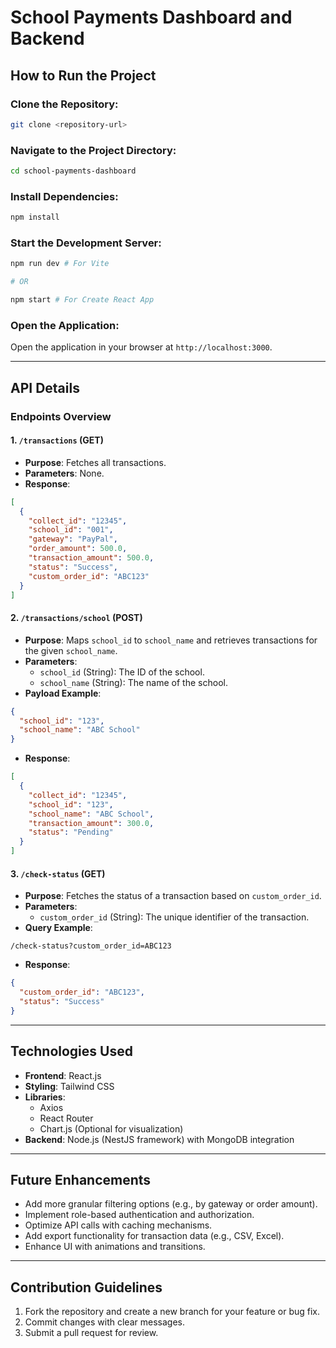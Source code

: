 # School Payments Dashboard and Backend

## How to Run the Project

### Clone the Repository:

```bash
git clone <repository-url>
```

### Navigate to the Project Directory:

```bash
cd school-payments-dashboard
```

### Install Dependencies:

```bash
npm install
```

### Start the Development Server:

```bash
npm run dev # For Vite

# OR

npm start # For Create React App
```

### Open the Application:

Open the application in your browser at `http://localhost:3000`.

---

## API Details

### Endpoints Overview

#### 1. `/transactions` (GET)

- **Purpose**: Fetches all transactions.
- **Parameters**: None.
- **Response**:

```json
[
  {
    "collect_id": "12345",
    "school_id": "001",
    "gateway": "PayPal",
    "order_amount": 500.0,
    "transaction_amount": 500.0,
    "status": "Success",
    "custom_order_id": "ABC123"
  }
]
```

#### 2. `/transactions/school` (POST)

- **Purpose**: Maps `school_id` to `school_name` and retrieves transactions for the given `school_name`.
- **Parameters**:
  - `school_id` (String): The ID of the school.
  - `school_name` (String): The name of the school.
- **Payload Example**:

```json
{
  "school_id": "123",
  "school_name": "ABC School"
}
```

- **Response**:

```json
[
  {
    "collect_id": "12345",
    "school_id": "123",
    "school_name": "ABC School",
    "transaction_amount": 300.0,
    "status": "Pending"
  }
]
```

#### 3. `/check-status` (GET)

- **Purpose**: Fetches the status of a transaction based on `custom_order_id`.
- **Parameters**:
  - `custom_order_id` (String): The unique identifier of the transaction.
- **Query Example**:

```
/check-status?custom_order_id=ABC123
```

- **Response**:

```json
{
  "custom_order_id": "ABC123",
  "status": "Success"
}
```

---

## Technologies Used

- **Frontend**: React.js
- **Styling**: Tailwind CSS
- **Libraries**:
  - Axios
  - React Router
  - Chart.js (Optional for visualization)
- **Backend**: Node.js (NestJS framework) with MongoDB integration

---

## Future Enhancements

- Add more granular filtering options (e.g., by gateway or order amount).
- Implement role-based authentication and authorization.
- Optimize API calls with caching mechanisms.
- Add export functionality for transaction data (e.g., CSV, Excel).
- Enhance UI with animations and transitions.

---

## Contribution Guidelines

1. Fork the repository and create a new branch for your feature or bug fix.
2. Commit changes with clear messages.
3. Submit a pull request for review.
